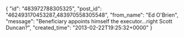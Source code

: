  {
   "id": "483972788305325",
   "post_id": "462493170453287_483970558305548",
   "from_name": "Ed O'Brien",
   "message": "Beneficiary appoints himself the executor...right Scott Duncan?",
   "created_time": "2013-02-22T19:25:32+0000"
 }
